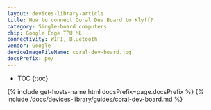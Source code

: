 ```yaml
---
layout: devices-library-article
title: How to connect Coral Dev Board to Klyff?
category: Single-board computers
chip: Google Edge TPU ML
connectivity: WIFI, Bluetooth
vendor: Google
deviceImageFileName: coral-dev-board.jpg
docsPrefix: pe/
---
```



* TOC
{:toc}

{% include get-hosts-name.html docsPrefix=page.docsPrefix %}
{% include /docs/devices-library/guides/coral-dev-board.md %}